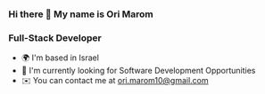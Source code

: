 ### Hi there 👋 My name is Ori Marom

### Full-Stack Developer


- 🌍  I'm based in Israel
- 🔭  I'm currently looking for Software Development Opportunities
- ✉️  You can contact me at ori.marom10@gmail.com



<!--
**orimaro123/orimaro123** is a ✨ _special_ ✨ repository because its `README.md` (this file) appears on your GitHub profile.

Here are some ideas to get you started:

- 🔭 I’m currently working on ...
- 🌱 I’m currently learning ...
- 👯 I’m looking to collaborate on ...
- 🤔 I’m looking for help with ...
- 💬 Ask me about ...
- 📫 How to reach me: ...
- 😄 Pronouns: ...
- ⚡ Fun fact: ...
-->
